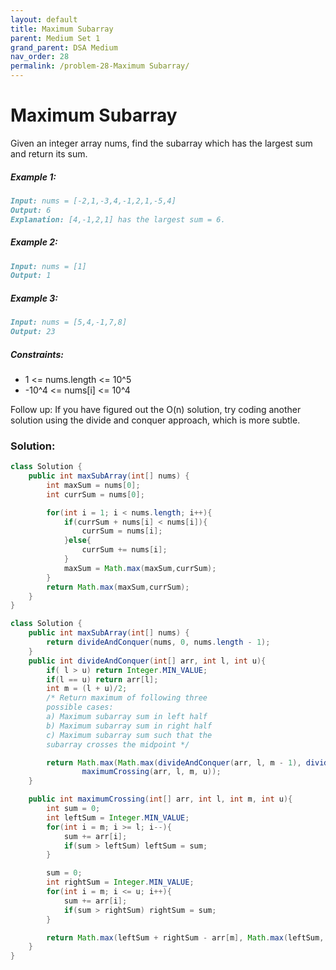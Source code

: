 ```yaml
---
layout: default
title: Maximum Subarray
parent: Medium Set 1
grand_parent: DSA Medium
nav_order: 28
permalink: /problem-28-Maximum Subarray/
---
```

# Maximum Subarray
Given an integer array nums, find the subarray which has the largest sum and return its sum.

##### Example 1:
```markdown
Input: nums = [-2,1,-3,4,-1,2,1,-5,4]
Output: 6
Explanation: [4,-1,2,1] has the largest sum = 6.
```
##### Example 2:
```markdown
Input: nums = [1]
Output: 1
```
##### Example 3:
```markdown
Input: nums = [5,4,-1,7,8]
Output: 23
```
##### Constraints:
* 1 <= nums.length <= 10^5
* -10^4 <= nums[i] <= 10^4


Follow up: If you have figured out the O(n) solution, try coding another solution using the divide and conquer approach, which is more subtle.

### Solution: 
```java
class Solution {
    public int maxSubArray(int[] nums) {
        int maxSum = nums[0];
        int currSum = nums[0];

        for(int i = 1; i < nums.length; i++){
            if(currSum + nums[i] < nums[i]){
                currSum = nums[i];
            }else{
                currSum += nums[i];
            }
            maxSum = Math.max(maxSum,currSum);
        }
        return Math.max(maxSum,currSum);
    }
}
```
```java
class Solution {
    public int maxSubArray(int[] nums) {
        return divideAndConquer(nums, 0, nums.length - 1);
    }
    public int divideAndConquer(int[] arr, int l, int u){
        if( l > u) return Integer.MIN_VALUE;
        if(l == u) return arr[l];
        int m = (l + u)/2;
        /* Return maximum of following three
        possible cases:
        a) Maximum subarray sum in left half
        b) Maximum subarray sum in right half
        c) Maximum subarray sum such that the
        subarray crosses the midpoint */

        return Math.max(Math.max(divideAndConquer(arr, l, m - 1), divideAndConquer(arr, m + 1, u)),
                maximumCrossing(arr, l, m, u));
    }

    public int maximumCrossing(int[] arr, int l, int m, int u){
        int sum = 0;
        int leftSum = Integer.MIN_VALUE;
        for(int i = m; i >= l; i--){
            sum += arr[i];
            if(sum > leftSum) leftSum = sum;
        }

        sum = 0;
        int rightSum = Integer.MIN_VALUE;
        for(int i = m; i <= u; i++){
            sum += arr[i];
            if(sum > rightSum) rightSum = sum;
        }

        return Math.max(leftSum + rightSum - arr[m], Math.max(leftSum, rightSum));
    }
}
```
